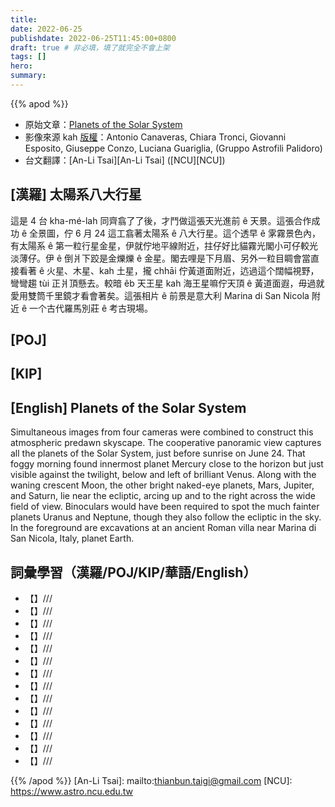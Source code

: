 ```yaml
---
title:
date: 2022-06-25
publishdate: 2022-06-25T11:45:00+0800
draft: true # 非必填，填了就完全不會上架
tags: []
hero:
summary:
---
```


{{% apod %}}

- 原始文章：[Planets of the Solar System](https://apod.nasa.gov/apod/ap220625.html)
- 影像來源 kah [版權][copyright]：Antonio Canaveras, Chiara Tronci, Giovanni Esposito, Giuseppe Conzo, Luciana Guariglia, (Gruppo Astrofili Palidoro)
- 台文翻譯：[An-Li Tsai][An-Li Tsai] ([NCU][NCU])

## [漢羅] 太陽系八大行星
這是 4 台 kha-mé-lah 同齊翕了了後，才鬥做這張天光進前 ê 天景。這張合作成功 ê 全景圖，佇 6 月 24 這工翕著太陽系 ê 八大行星。這个透早 ê 雺霧景色內，有太陽系 ê 第一粒行星金星，伊就佇地平線附近，拄仔好比貓霧光閣小可仔較光淡薄仔。伊 ê 倒爿下跤是金爍爍 ê 金星。閣去哩是下月眉、另外一粒目睭會當直接看著 ê 火星、木星、kah 土星，攏 chhāi 佇黃道面附近，迒過這个闊幅視野，彎彎趨 tùi 正爿頂懸去。較暗 êb 天王星 kah 海王星嘛佇天頂 ê 黃道面遐，毋過就愛用雙筒千里鏡才看會著矣。這張相片 ê 前景是意大利 Marina di San Nicola 附近 ê 一个古代羅馬別莊 ê 考古現場。

## [POJ]

## [KIP]

## [English] Planets of the Solar System
Simultaneous images from four cameras were combined to construct this atmospheric predawn skyscape. The cooperative panoramic view captures all the planets of the Solar System, just before sunrise on June 24. That foggy morning found innermost planet Mercury close to the horizon but just visible against the twilight, below and left of brilliant Venus. Along with the waning crescent Moon, the other bright naked-eye planets, Mars, Jupiter, and Saturn, lie near the ecliptic, arcing up and to the right across the wide field of view. Binoculars would have been required to spot the much fainter planets Uranus and Neptune, though they also follow the ecliptic in the sky. In the foreground are excavations at an ancient Roman villa near Marina di San Nicola, Italy, planet Earth.

## 詞彙學習（漢羅/POJ/KIP/華語/English）
- 【】///
- 【】///
- 【】///
- 【】///
- 【】///
- 【】///
- 【】///
- 【】///
- 【】///
- 【】///
- 【】///
- 【】///
- 【】///
- 【】///

{{% /apod %}}
[An-Li Tsai]: mailto:thianbun.taigi@gmail.com
[NCU]: https://www.astro.ncu.edu.tw

[copyright]: https://apod.nasa.gov/apod/fap/lib/about_apod.html#srapply
